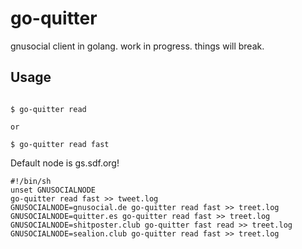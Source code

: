 # go-quitter
gnusocial client in golang. work in progress. things will break.

## Usage

```

$ go-quitter read

or

$ go-quitter read fast

```

Default node is gs.sdf.org!


```
#!/bin/sh                                                                       
unset GNUSOCIALNODE                                                             
go-quitter read fast >> tweet.log                                                   
GNUSOCIALNODE=gnusocial.de go-quitter read fast >> treet.log                         
GNUSOCIALNODE=quitter.es go-quitter read fast >> treet.log                           
GNUSOCIALNODE=shitposter.club go-quitter fast read >> treet.log                      
GNUSOCIALNODE=sealion.club go-quitter read fast >> treet.log   

```
